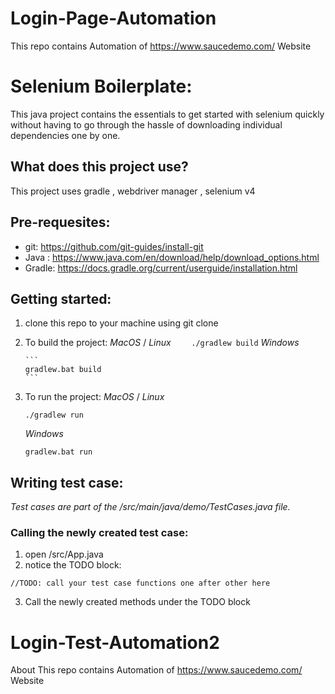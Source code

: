 # Login-Page-Automation

This repo contains Automation of https://www.saucedemo.com/ Website

# Selenium Boilerplate:

This java project contains the essentials to get started with selenium quickly without having to go through the hassle of downloading individual dependencies one by one.

## What does this project use?

This project uses gradle , webdriver manager , selenium v4

## Pre-requesites:

- git: https://github.com/git-guides/install-git
- Java : https://www.java.com/en/download/help/download_options.html
- Gradle: https://docs.gradle.org/current/userguide/installation.html

## Getting started:

1.  clone this repo to your machine using git clone
2.  To build the project:
    _MacOS_ / _Linux_
    `    ./gradlew build`
    _Windows_

        ```
        gradlew.bat build
        ```

3.  To run the project:
    _MacOS_ / _Linux_
    ```
    ./gradlew run
    ```
    _Windows_
    ```
    gradlew.bat run
    ```

## Writing test case:

_Test cases are part of the /src/main/java/demo/TestCases.java file._

### Calling the newly created test case:

1.  open /src/App.java
2.  notice the TODO block:

```
//TODO: call your test case functions one after other here
```

3.  Call the newly created methods under the TODO block

# Login-Test-Automation2

About This repo contains Automation of https://www.saucedemo.com/ Website
